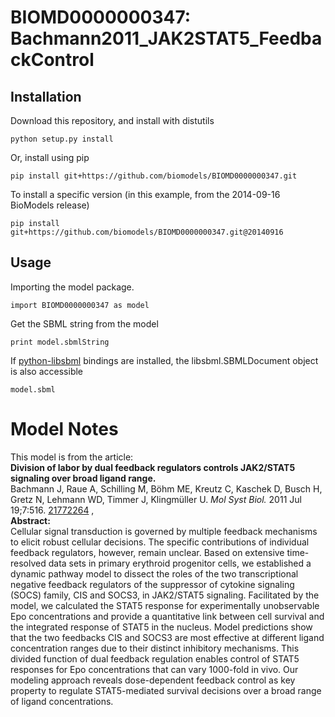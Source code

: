 # BIOMD0000000347: Bachmann2011_JAK2STAT5_FeedbackControl

## Installation

Download this repository, and install with distutils

`python setup.py install`

Or, install using pip

`pip install git+https://github.com/biomodels/BIOMD0000000347.git`

To install a specific version (in this example, from the 2014-09-16 BioModels release)

`pip install git+https://github.com/biomodels/BIOMD0000000347.git@20140916`

## Usage

Importing the model package.

`import BIOMD0000000347 as model`

Get the SBML string from the model

`print model.sbmlString`

If [python-libsbml](https://pypi.python.org/pypi/python-libsbml) bindings are
installed, the libsbml.SBMLDocument object is also accessible

`model.sbml`


# Model Notes


This model is from the article:  
**Division of labor by dual feedback regulators controls JAK2/STAT5 signaling over broad ligand range.**   
Bachmann J, Raue A, Schilling M, Böhm ME, Kreutz C, Kaschek D, Busch H, Gretz
N, Lehmann WD, Timmer J, Klingmüller U. _Mol Syst Biol._ 2011 Jul 19;7:516.
[21772264](http://www.ncbi.nlm.nih.gov/pubmed/21772264) ,  
**Abstract:**   
Cellular signal transduction is governed by multiple feedback mechanisms to
elicit robust cellular decisions. The specific contributions of individual
feedback regulators, however, remain unclear. Based on extensive time-resolved
data sets in primary erythroid progenitor cells, we established a dynamic
pathway model to dissect the roles of the two transcriptional negative
feedback regulators of the suppressor of cytokine signaling (SOCS) family, CIS
and SOCS3, in JAK2/STAT5 signaling. Facilitated by the model, we calculated
the STAT5 response for experimentally unobservable Epo concentrations and
provide a quantitative link between cell survival and the integrated response
of STAT5 in the nucleus. Model predictions show that the two feedbacks CIS and
SOCS3 are most effective at different ligand concentration ranges due to their
distinct inhibitory mechanisms. This divided function of dual feedback
regulation enables control of STAT5 responses for Epo concentrations that can
vary 1000-fold in vivo. Our modeling approach reveals dose-dependent feedback
control as key property to regulate STAT5-mediated survival decisions over a
broad range of ligand concentrations.


